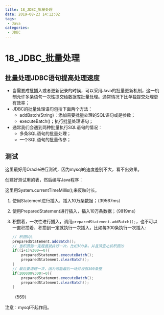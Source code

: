 ```yaml
---
title: 18_JDBC_批量处理
date: 2019-08-23 14:12:02
tags: 
 - Java
categories:
 - JDBC
---
```


# 18_JDBC_批量处理

## 批量处理JDBC语句提高处理速度

- 当需要成批插入或者更新记录的时候，可以采用Java的批量更新机制，这一机制允许多条语句一次性提交给数据库批量处理。通常情况下比单独提交处理更有效率；
- JDBC的批量处理语句包括下面两个方法：
  - addBatch(String)：添加需要批量处理的SQL语句或是参数；
  - executeBatch()；执行批量处理语句；
- 通常我们会遇到两种批量执行SQL语句的情况：
  - 多条SQL语句的批量处理；
  - 一个SQL语句的批量传参；



## 测试

这里最好用Oracle进行测试，因为mysql的速度差别不大，看不出效果。

创建好测试用的表，然后编写Java程序：

这里用System.currentTimeMillis();来反映时长。

1. 使用Statement进行插入，插入10万条数据；（39567ms）

2. 使用PreparedStatement进行插入，插入10万条数据；（9819ms）

3. 积攒着，一次性进行插入，调用`preparedStatement.addBatch();`，也不可以一直积攒着，积攒到一定就执行一次插入，比如每300条执行一次插入:

   ```java
   // 积攒SQL
   preparedStatement.addBatch();
   // 当积攒到一定程度就执行一次，比如300条，并且清空之前积攒的
   if((i+1)%300==0){
       preparedStatement.executeBatch();
       preparedStatement.clearBatch();
   }
   // 最后要清理一次，因为可能最后一场并没有300条整
   if(100000%300!=0){
       preparedStatement.executeBatch();
       preparedStatement.clearBatch();
   }
   ```

   （569）

注意：mysql不起作用。

